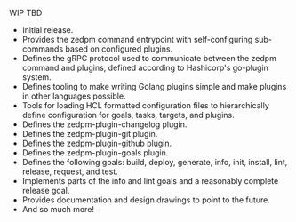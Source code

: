 WIP  TBD

 * Initial release.
 * Provides the zedpm command entrypoint with self-configuring sub-commands
   based on configured plugins.
 * Defines the gRPC protocol used to communicate between the zedpm command and
   plugins, defined according to Hashicorp's go-plugin system.
 * Defines tooling to make writing Golang plugins simple and make plugins in
   other languages possible.
 * Tools for loading HCL formatted configuration files to hierarchically define
   configuration for goals, tasks, targets, and plugins.
 * Defines the zedpm-plugin-changelog plugin.
 * Defines the zedpm-plugin-git plugin.
 * Defines the zedpm-plugin-github plugin.
 * Defines the zedpm-plugin-goals plugin.
 * Defines the following goals: build, deploy, generate, info, init, install,
   lint, release, request, and test.
 * Implements parts of the info and lint goals and a reasonably complete release
   goal.
 * Provides documentation and design drawings to point to the future.
 * And so much more!
